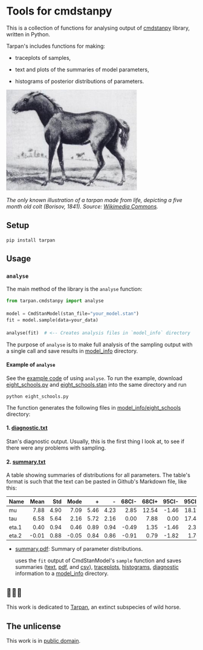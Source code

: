 # Tools for cmdstanpy

This is a collection of functions for analysing output of [cmdstanpy](https://github.com/stan-dev/cmdstanpy) library, written in Python.

Tarpan's includes functions for making:

* traceplots of samples,

* text and plots of the summaries of model parameters,

* histograms of posterior distributions of parameters.


<img src='images/tarpan.jpg' alt='Picture of Tarpan'>

*The only known illustration of a tarpan made from life, depicting a five month old colt (Borisov, 1841). Source: [Wikimedia Commons](https://commons.wikimedia.org/wiki/File:Tarpan.png).*


## Setup

```
pip install tarpan
```

## Usage

### `analyse`

The main method of the library is the `analyse` function:

```Python
from tarpan.cmdstanpy import analyse

model = CmdStanModel(stan_file="your_model.stan")
fit = model.sample(data=your_data)

analyse(fit)  # <-- Creates analysis files in `model_info` directory
```

The purpose of `analyse` is to make full analysis of the sampling output
with a single call and save results in [model_info](docs/examples/analyse/model_info/eight_schools) directory.


#### Example of `analyse`

See the [example code](docs/examples/analyse) of using `analyse`. To run the example,
download [eight_schools.py](docs/examples/analyse/eight_schools.py) and [eight_schools.stan](docs/examples/analyse/eight_schools.stan) into the same directory and run

```
python eight_schools.py
```

The function generates the following files in [model_info/eight_schools](docs/examples/analyse/model_info/eight_schools) directory:


#### 1. [diagnostic.txt](docs/examples/analyse/model_info/eight_schools/diagnostic.txt)

Stan's diagnostic output. Usually, this is the first thing I look at, to see if there were any problems with sampling.


#### 2. [summary.txt](docs/examples/analyse/model_info/eight_schools/summary.txt)

A table showing summaries of distributions for all parameters. The table's format is such that the text can be pasted in Github's Markdown file, like this:

| Name    |   Mean |   Std |   Mode |    + |    - |   68CI- |   68CI+ |   95CI- |   95CI+ |   N_Eff |   R_hat |
|:--------|-------:|------:|-------:|-----:|-----:|--------:|--------:|--------:|--------:|--------:|--------:|
| mu      |   7.88 |  4.90 |   7.09 | 5.46 | 4.23 |    2.85 |   12.54 |   -1.46 |   18.19 |    2438 |    1.00 |
| tau     |   6.58 |  5.64 |   2.16 | 5.72 | 2.16 |    0.00 |    7.88 |    0.00 |   17.44 |    1394 |    1.00 |
| eta.1   |   0.40 |  0.94 |   0.46 | 0.89 | 0.94 |   -0.49 |    1.35 |   -1.46 |    2.32 |    3811 |    1.00 |
| eta.2   |  -0.01 |  0.88 |  -0.05 | 0.84 | 0.86 |   -0.91 |    0.79 |   -1.82 |    1.76 |    4484 |    1.00 |




* [summary.pdf](docs/examples/analyse/model_info/eight_schools/summary.pdf): Summary of parameter distributions.

  uses the `fit` output of CmdStanModel's `sample` function and
saves summaries ([text](docs/examples/analyse/model_info/eight_schools/summary.txt), [pdf](docs/examples/analyse/model_info/eight_schools/summary.pdf), and [csv](docs/examples/analyse/model_info/eight_schools/summary.csv)), [traceplots](docs/examples/analyse/model_info/eight_schools/traceplot_01.pdf), [histograms](docs/examples/analyse/model_info/eight_schools/posterior_01.pdf), [diagnostic](docs/examples/analyse/model_info/eight_schools/diagnostic.txt) information to a [model_info](docs/examples/analyse/model_info) directory.





## 🐴🐴🐴

This work is dedicated to [Tarpan](https://en.wikipedia.org/wiki/Tarpan), an extinct subspecies of wild horse.


## The unlicense

This work is in [public domain](LICENSE).

